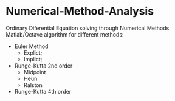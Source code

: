 # Numerical-Method-Analysis
Ordinary Diferential Equation solving through Numerical Methods
Matlab/Octave algorithm for different methods:
 - Euler Method
   - Explict;
   - Implict;
 - Runge-Kutta 2nd order
   - Midpoint
   - Heun
   - Ralston
 - Runge-Kutta 4th order
